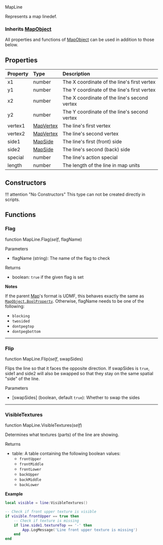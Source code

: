 <article-head>MapLine</article-head>

Represents a map linedef.

### Inherits <type>[MapObject](MapObject.md)</type>  
All properties and functions of <type>[MapObject](MapObject.md)</type> can be used in addition to those below.

## Properties

| Property | Type | Description |
|:---------|:-----|:------------|
<prop class="ro">x1</prop> | <type>number</type> | The X coordinate of the line's first vertex
<prop class="ro">y1</prop> | <type>number</type> | The Y coordinate of the line's first vertex
<prop class="ro">x2</prop> | <type>number</type> | The X coordinate of the line's second vertex
<prop class="ro">y2</prop> | <type>number</type> | The Y coordinate of the line's second vertex
<prop class="ro">vertex1</prop> | <type>[MapVertex](MapVertex.md)</type> | The line's first vertex
<prop class="ro">vertex2</prop> | <type>[MapVertex](MapVertex.md)</type> | The line's second vertex
<prop class="ro">side1</prop> | <type>[MapSide](MapSide.md)</type> | The line's first (front) side
<prop class="ro">side2</prop> | <type>[MapSide](MapSide.md)</type> | The line's second (back) side
<prop class="ro">special</prop> | <type>number</type> | The line's action special
<prop class="ro">length</prop> | <type>number</type> | The length of the line in map units

## Constructors

!!! attention "No Constructors"
    This type can not be created directly in scripts.

## Functions

### Flag

<fdef>function <type>MapLine</type>.<func>Flag</func>(<arg>*self*</arg>, <arg>flagName</arg>)</fdef>

<listhead>Parameters</listhead>

* <arg>flagName</arg> (<type>string</type>): The name of the flag to check

<listhead>Returns</listhead>

* <type>boolean</type>: `true` if the given flag is set

**Notes**

If the parent <type>[Map](Map.md)</type>'s format is UDMF, this behaves exactly the same as <code>[MapObject.BoolProperty](MapObject.md#boolproperty)</code>. Otherwise, <arg>flagName</arg> needs to be one of the following:

* `blocking`
* `twosided`
* `dontpegtop`
* `dontpegbottom`

---
### Flip

<fdef>function <type>MapLine</type>.<func>Flip</func>(<arg>*self*</arg>, <arg>swapSides</arg>)</fdef>

Flips the line so that it faces the opposite direction. If <arg>swapSides</arg> is `true`, <prop>side1</prop> and <prop>side2</prop> will also be swapped so that they stay on the same spatial "side" of the line.

<listhead>Parameters</listhead>

* <arg>[swapSides]</arg> (<type>boolean</type>, default `true`): Whether to swap the sides

---
### VisibleTextures

<fdef>function <type>MapLine</type>.<func>VisibleTextures</func>(<arg>*self*</arg>)</fdef>

Determines what textures (parts) of the line are showing.

<listhead>Returns</listhead>

* <type>table</type>: A table containing the following <type>boolean</type> values:
    * `frontUpper`
    * `frontMiddle`
    * `frontLower`
    * `backUpper`
    * `backMiddle`
    * `backLower`

**Example**

```lua
local visible = line:VisibleTextures()

-- Check if front upper texture is visible
if visible.frontUpper == true then
    -- Check if texture is missing
    if line.side1.textureTop == '-' then
        App.LogMessage('Line front upper texture is missing')
    end
end
```
